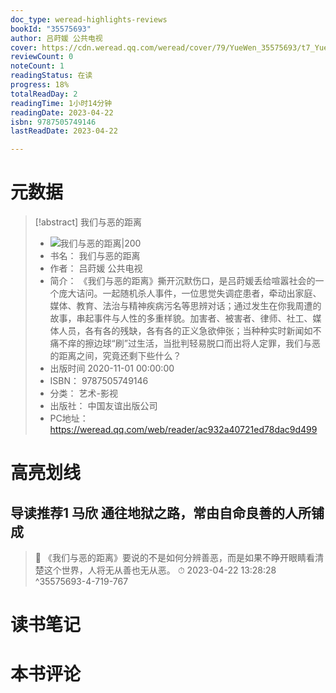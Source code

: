 ```yaml
---
doc_type: weread-highlights-reviews
bookId: "35575693"
author: 吕莳媛 公共电视
cover: https://cdn.weread.qq.com/weread/cover/79/YueWen_35575693/t7_YueWen_35575693.jpg
reviewCount: 0
noteCount: 1
readingStatus: 在读
progress: 18%
totalReadDay: 2
readingTime: 1小时14分钟
readingDate: 2023-04-22
isbn: 9787505749146
lastReadDate: 2023-04-22

---
```

# 元数据
> [!abstract] 我们与恶的距离
> - ![ 我们与恶的距离|200](https://cdn.weread.qq.com/weread/cover/79/YueWen_35575693/t7_YueWen_35575693.jpg)
> - 书名： 我们与恶的距离
> - 作者： 吕莳媛 公共电视
> - 简介： 《我们与恶的距离》撕开沉默伤口，是吕莳媛丢给喧嚣社会的一个庞大诘问。一起随机杀人事件，一位思觉失调症患者，牵动出家庭、媒体、教育、法治与精神疾病污名等思辨对话；通过发生在你我周遭的故事，串起事件与人性的多重样貌。加害者、被害者、律师、社工、媒体人员，各有各的残缺，各有各的正义急欲伸张；当种种实时新闻如不痛不痒的擦边球“刷”过生活，当批判轻易脱口而出将人定罪，我们与恶的距离之间，究竟还剩下些什么？
> - 出版时间 2020-11-01 00:00:00
> - ISBN： 9787505749146
> - 分类： 艺术-影视
> - 出版社： 中国友谊出版公司
> - PC地址：https://weread.qq.com/web/reader/ac932a40721ed78dac9d499

# 高亮划线

## 导读推荐1 马欣 通往地狱之路，常由自命良善的人所铺成

> 📌 《我们与恶的距离》要说的不是如何分辨善恶，而是如果不睁开眼睛看清楚这个世界，人将无从善也无从恶。 
> ⏱ 2023-04-22 13:28:28 ^35575693-4-719-767

# 读书笔记

# 本书评论

